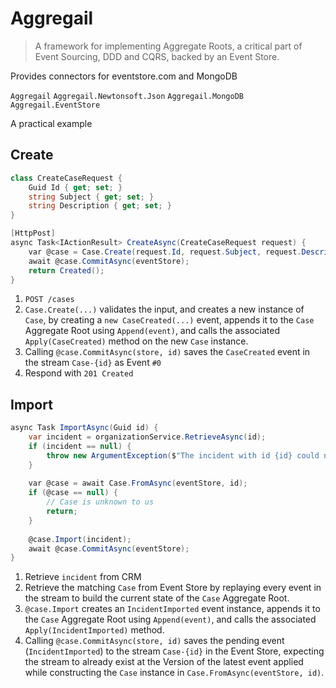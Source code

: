 # Aggregail

> A framework for implementing Aggregate Roots, a critical part of Event Sourcing, DDD and CQRS, backed by an Event Store.

Provides connectors for eventstore.com and MongoDB

`Aggregail`
`Aggregail.Newtonsoft.Json`
`Aggregail.MongoDB`
`Aggregail.EventStore`

A practical example

## Create
```c#
class CreateCaseRequest {
    Guid Id { get; set; }
    string Subject { get; set; }
    string Description { get; set; }
}

[HttpPost]
async Task<IActionResult> CreateAsync(CreateCaseRequest request) {
    var @case = Case.Create(request.Id, request.Subject, request.Description);
    await @case.CommitAsync(eventStore);
    return Created();
}
```

 1) `POST /cases`
 2) `Case.Create(...)` validates the input, and creates a new instance of `Case`, by creating a `new CaseCreated(...)` event, 
 appends it to the `Case` Aggregate Root using `Append(event)`, and calls the associated `Apply(CaseCreated)` method on the 
 new `Case` instance.
 3) Calling `@case.CommitAsync(store, id)` saves the `CaseCreated` event in the stream `Case-{id}` as Event `#0`
 4) Respond with `201 Created`

## Import
```c#
async Task ImportAsync(Guid id) {
    var incident = organizationService.RetrieveAsync(id);
    if (incident == null) {
        throw new ArgumentException($"The incident with id {id} could not be found", nameof(id));
    }
    
    var @case = await Case.FromAsync(eventStore, id);
    if (@case == null) {
        // Case is unknown to us
        return;
    }
    
    @case.Import(incident);
    await @case.CommitAsync(eventStore);
}
```
 1) Retrieve `incident` from CRM
 2) Retrieve the matching `Case` from Event Store by replaying every event in the stream to build the current state of 
 the `Case` Aggregate Root.
 3) `@case.Import` creates an `IncidentImported` event instance, appends it to the `Case` Aggregate Root using `Append(event)`, 
 and calls the associated `Apply(IncidentImported)` method.
 4) Calling `@case.CommitAsync(store, id)` saves the pending event (`IncidentImported`) to the stream `Case-{id}` in the 
 Event Store, expecting the stream to already exist at the Version of the latest event applied while constructing the `Case` 
 instance in `Case.FromAsync(eventStore, id)`.

 